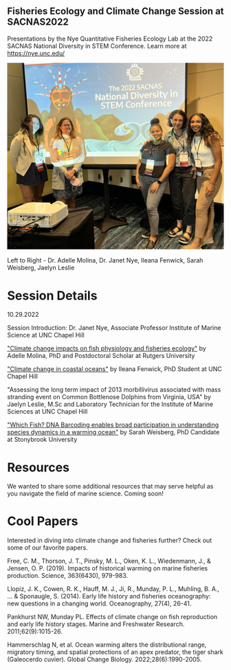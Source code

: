 ## Fisheries Ecology and Climate Change Session at SACNAS2022
Presentations by the Nye Quantitative Fisheries Ecology Lab at the 2022 SACNAS National Diversity in STEM Conference. Learn more at https://nye.unc.edu/

![](sacnas_photo.jpeg)

Left to Right - Dr. Adelle Molina, Dr. Janet Nye, Ileana Fenwick, Sarah Weisberg, Jaelyn Leslie 

# Session Details 

10.29.2022 

Session Introduction: Dr. Janet Nye, Associate Professor Institute of Marine Science at UNC Chapel Hill 

["Climate change impacts on fish physiology and fisheries ecology"](https://rawcdn.githack.com/IleanaF/FisheriesEcology_SACNAS2022/f7e9db207ebe91f8c134204b1cb8c2ec353d30bd/Molina%20SACNAS%2022%20CC%20impacts%20physio%20&%20ecology.pdf) by Adelle Molina, PhD and Postdoctoral Scholar at Rutgers University 

["Climate change in coastal oceans"](https://rawcdn.githack.com/IleanaF/FisheriesEcology_SACNAS2022/f7e9db207ebe91f8c134204b1cb8c2ec353d30bd/Fenwick_ClimateChange.pdf) by Ileana Fenwick, PhD Student at UNC Chapel Hill 

"Assessing the long term impact of 2013 morbillivirus associated with mass stranding event on Common Bottlenose Dolphins from Virginia, USA" by Jaelyn Leslie, M.Sc and Laboratory Technician for the Institute of Marine Sciences at UNC Chapel Hill 

["Which Fish? DNA Barcoding enables broad participation in understanding species dynamics in a warming ocean"](https://rawcdn.githack.com/IleanaF/FisheriesEcology_SACNAS2022/6069dfe78080fc9eebf91ae7995e84040361e003/Weisberg_SACNAS_Which_Fish.pdf) by Sarah Weisberg, PhD Candidate at Stonybrook University


# Resources 
We wanted to share some additional resources that may serve helpful as you navigate the field of marine science. Coming soon! 

# Cool Papers 
Interested in diving into climate change and fisheries further? Check out some of our favorite papers. 

Free, C. M., Thorson, J. T., Pinsky, M. L., Oken, K. L., Wiedenmann, J., & Jensen, O. P. (2019). Impacts of historical warming on marine fisheries production. Science, 363(6430), 979-983.

Llopiz, J. K., Cowen, R. K., Hauff, M. J., Ji, R., Munday, P. L., Muhling, B. A., ... & Sponaugle, S. (2014). Early life history and fisheries oceanography: new questions in a changing world. Oceanography, 27(4), 26-41.

Pankhurst NW, Munday PL. Effects of climate change on fish reproduction and early life history stages. Marine and Freshwater Research. 2011;62(9):1015-26.

Hammerschlag N, et al. Ocean warming alters the distributional range, migratory timing, and spatial protections of an apex predator, the tiger shark (Galeocerdo cuvier). Global Change Biology. 2022;28(6):1990-2005.
